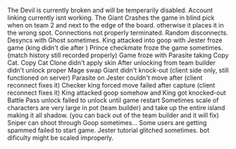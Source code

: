 The Devil is currently broken and will be temperarily disabled.
Account linking currently isnt working.
The Giant Crashes the game in blind pick when on team 2 and next to the edge of the board. otherwise it places it in the wrong spot.
Connections not properly terminated.
Random disconnects.
Desyncs with Ghost sometimes.
King attacked into goop with Jester froze game (king didn't die after )
Prince checkmate froze the game sometimes. (match history still recorded properly)
Game froze with Parasite taking Copy Cat.
Copy Cat Clone didn't apply skin
After unlocking from team builder didn't unlock proper
Mage swap Giant didn't knock-out (client side only, still functioned on server)
Parasite on Jester couldn't move after (client reconnect fixes it)
Checker king forced move failed after capture (client reconnect fixes it)
King attacked goop somehow and King got knocked-out
Battle Pass unlock failed to unlock until game restart
Sometimes scale of characters are very large in pot (team builder) and take up the entire island making it all shadow. (you can back out of the team builder and it will fix)
Sniper can shoot through Goop sometimes...
Some users are getting spammed failed to start game.
Jester tutorial glitched sometimes.
bot dificulty might be scaled improperly.

